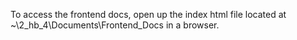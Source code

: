 To access the frontend docs, open up the index html file located at ~\2_hb_4\Documents\Frontend_Docs in a browser.